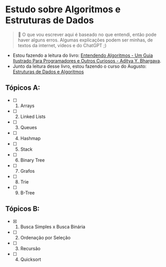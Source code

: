 # Estudo sobre Algoritmos e Estruturas de Dados

> 🌠 O que vou escrever aqui é baseado no que entendi, então pode haver alguns erros. Algumas explicações podem ser minhas, de textos da internet, vídeos e do ChatGPT ;)

- Estou fazendo a leitura do livro: [Entendendo Algoritmos - Um Guia Ilustrado Para Programadores e Outros Curiosos - Aditya Y. Bhargava](https://www.amazon.com.br/Entendendo-Algoritmos-Ilustrado-Programadores-Curiosos/dp/8575225634).
- Junto da leitura desse livro, estou fazendo o curso do Augusto: [Estruturas de Dados e Algoritmos](https://hub.la/g/L8wi9vio7WPnWbmF8ZIO?_path=%2Fg%2FL8wi9vio7WPnWbmF8ZIO)


## Tópicos A:
- [ ] 1. Arrays
- [ ] 2. Linked Lists
- [ ] 3. Queues
- [ ] 4. Hashmap
- [ ] 5. Stack
- [ ] 6. Binary Tree
- [ ] 7. Grafos
- [ ] 8. Trie
- [ ] 9. B-Tree

## Tópicos B:
- [X] 1. Busca Simples x Busca Binária
- [ ] 2. Ordenação por Seleção
- [ ] 3. Recursão
- [ ] 4. Quicksort
